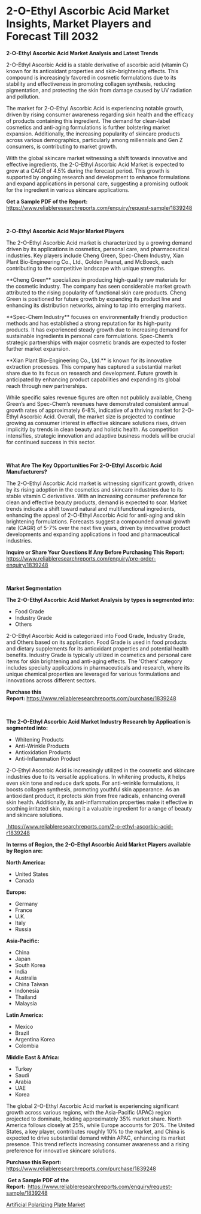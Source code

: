 <p><h1>2-O-Ethyl Ascorbic Acid Market Insights, Market Players and Forecast Till 2032</h1></p><p><strong>2-O-Ethyl Ascorbic Acid Market Analysis and Latest Trends</strong></p>
<p><p>2-O-Ethyl Ascorbic Acid is a stable derivative of ascorbic acid (vitamin C) known for its antioxidant properties and skin-brightening effects. This compound is increasingly favored in cosmetic formulations due to its stability and effectiveness in promoting collagen synthesis, reducing pigmentation, and protecting the skin from damage caused by UV radiation and pollution. </p><p>The market for 2-O-Ethyl Ascorbic Acid is experiencing notable growth, driven by rising consumer awareness regarding skin health and the efficacy of products containing this ingredient. The demand for clean-label cosmetics and anti-aging formulations is further bolstering market expansion. Additionally, the increasing popularity of skincare products across various demographics, particularly among millennials and Gen Z consumers, is contributing to market growth.</p><p>With the global skincare market witnessing a shift towards innovative and effective ingredients, the 2-O-Ethyl Ascorbic Acid Market is expected to grow at a CAGR of 4.5% during the forecast period. This growth is supported by ongoing research and development to enhance formulations and expand applications in personal care, suggesting a promising outlook for the ingredient in various skincare applications.</p></p>
<p><strong>Get a Sample PDF of the Report:&nbsp;</strong> <a href="https://www.reliableresearchreports.com/enquiry/request-sample/1839248?utm_campaign=2794&utm_medium=2&utm_source=Github&utm_content=ia&utm_term=03042025&utm_id=2-o-ethyl-ascorbic-acid">https://www.reliableresearchreports.com/enquiry/request-sample/1839248</a></p>
<p>&nbsp;</p>
<p><strong>2-O-Ethyl Ascorbic Acid Major Market Players</strong></p>
<p><p>The 2-O-Ethyl Ascorbic Acid market is characterized by a growing demand driven by its applications in cosmetics, personal care, and pharmaceutical industries. Key players include Cheng Green, Spec-Chem Industry, Xian Plant Bio-Engineering Co., Ltd., Golden Peanut, and McBoeck, each contributing to the competitive landscape with unique strengths.</p><p>**Cheng Green** specializes in producing high-quality raw materials for the cosmetic industry. The company has seen considerable market growth attributed to the rising popularity of functional skin care products. Cheng Green is positioned for future growth by expanding its product line and enhancing its distribution networks, aiming to tap into emerging markets.</p><p>**Spec-Chem Industry** focuses on environmentally friendly production methods and has established a strong reputation for its high-purity products. It has experienced steady growth due to increasing demand for sustainable ingredients in personal care formulations. Spec-Chem’s strategic partnerships with major cosmetic brands are expected to foster further market expansion.</p><p>**Xian Plant Bio-Engineering Co., Ltd.** is known for its innovative extraction processes. This company has captured a substantial market share due to its focus on research and development. Future growth is anticipated by enhancing product capabilities and expanding its global reach through new partnerships.</p><p>While specific sales revenue figures are often not publicly available, Cheng Green’s and Spec-Chem’s revenues have demonstrated consistent annual growth rates of approximately 6-8%, indicative of a thriving market for 2-O-Ethyl Ascorbic Acid. Overall, the market size is projected to continue growing as consumer interest in effective skincare solutions rises, driven implicitly by trends in clean beauty and holistic health. As competition intensifies, strategic innovation and adaptive business models will be crucial for continued success in this sector.</p></p>
<p>&nbsp;</p>
<p><strong>What Are The Key Opportunities For 2-O-Ethyl Ascorbic Acid Manufacturers?</strong></p>
<p><p>The 2-O-Ethyl Ascorbic Acid market is witnessing significant growth, driven by its rising adoption in the cosmetics and skincare industries due to its stable vitamin C derivatives. With an increasing consumer preference for clean and effective beauty products, demand is expected to soar. Market trends indicate a shift toward natural and multifunctional ingredients, enhancing the appeal of 2-O-Ethyl Ascorbic Acid for anti-aging and skin brightening formulations. Forecasts suggest a compounded annual growth rate (CAGR) of 5-7% over the next five years, driven by innovative product developments and expanding applications in food and pharmaceutical industries.</p></p>
<p><strong>Inquire or Share Your Questions If Any Before Purchasing This Report:</strong> <a href="https://www.reliableresearchreports.com/enquiry/pre-order-enquiry/1839248?utm_campaign=2794&utm_medium=2&utm_source=Github&utm_content=ia&utm_term=03042025&utm_id=2-o-ethyl-ascorbic-acid">https://www.reliableresearchreports.com/enquiry/pre-order-enquiry/1839248</a></p>
<p>&nbsp;</p>
<p><strong>Market Segmentation</strong></p>
<p><strong>The 2-O-Ethyl Ascorbic Acid Market Analysis by types is segmented into:</strong></p>
<p><ul><li>Food Grade</li><li>Industry Grade</li><li>Others</li></ul></p>
<p><p>2-O-Ethyl Ascorbic Acid is categorized into Food Grade, Industry Grade, and Others based on its application. Food Grade is used in food products and dietary supplements for its antioxidant properties and potential health benefits. Industry Grade is typically utilized in cosmetics and personal care items for skin brightening and anti-aging effects. The 'Others' category includes specialty applications in pharmaceuticals and research, where its unique chemical properties are leveraged for various formulations and innovations across different sectors.</p></p>
<p><strong>Purchase this Report:&nbsp;</strong><a href="https://www.reliableresearchreports.com/purchase/1839248?utm_campaign=2794&utm_medium=2&utm_source=Github&utm_content=ia&utm_term=03042025&utm_id=2-o-ethyl-ascorbic-acid">https://www.reliableresearchreports.com/purchase/1839248</a></p>
<p>&nbsp;</p>
<p><strong>The 2-O-Ethyl Ascorbic Acid Market Industry Research by Application is segmented into:</strong></p>
<p><ul><li>Whitening Products</li><li>Anti-Wrinkle Products</li><li>Antioxidation Products</li><li>Anti-Inflammation Product</li></ul></p>
<p><p>2-O-Ethyl Ascorbic Acid is increasingly utilized in the cosmetic and skincare industries due to its versatile applications. In whitening products, it helps even skin tone and reduce dark spots. For anti-wrinkle formulations, it boosts collagen synthesis, promoting youthful skin appearance. As an antioxidant product, it protects skin from free radicals, enhancing overall skin health. Additionally, its anti-inflammation properties make it effective in soothing irritated skin, making it a valuable ingredient for a range of beauty and skincare solutions.</p></p>
<p><a href="https://www.reliableresearchreports.com/2-o-ethyl-ascorbic-acid-r1839248?utm_campaign=2794&utm_medium=2&utm_source=Github&utm_content=ia&utm_term=03042025&utm_id=2-o-ethyl-ascorbic-acid">&nbsp;https://www.reliableresearchreports.com/2-o-ethyl-ascorbic-acid-r1839248</a></p>
<p><strong>In terms of Region, the 2-O-Ethyl Ascorbic Acid Market Players available by Region are:</strong></p>
<p>
    <p> <strong> North America: </strong>
        <ul>
            <li>United States</li>
            <li>Canada</li>
        </ul>
        </p> 
    <p> <strong> Europe: </strong>
        <ul>
            <li>Germany</li>
            <li>France</li>
            <li>U.K.</li>
            <li>Italy</li>
            <li>Russia</li>
        </ul>
        </p> 
    <p> <strong> Asia-Pacific: </strong>
        <ul>
            <li>China</li>
            <li>Japan</li>
            <li>South Korea</li>
            <li>India</li>
            <li>Australia</li>
            <li>China Taiwan</li>
            <li>Indonesia</li>
            <li>Thailand</li>
            <li>Malaysia</li>
        </ul>
        </p> 
    <p> <strong> Latin America: </strong>
        <ul>
            <li>Mexico</li>
            <li>Brazil</li>
            <li>Argentina Korea</li>
            <li>Colombia</li>
        </ul>
        </p> 
    <p> <strong> Middle East & Africa: </strong>
        <ul>
            <li>Turkey</li>
            <li>Saudi</li>
            <li>Arabia</li>
            <li>UAE</li>
            <li>Korea</li>
        </ul>
    </p>
    </p>
<p><p>The global 2-O-Ethyl Ascorbic Acid market is experiencing significant growth across various regions, with the Asia-Pacific (APAC) region projected to dominate, holding approximately 35% market share. North America follows closely at 25%, while Europe accounts for 20%. The United States, a key player, contributes roughly 10% to the market, and China is expected to drive substantial demand within APAC, enhancing its market presence. This trend reflects increasing consumer awareness and a rising preference for innovative skincare solutions.</p></p>
<p><strong>Purchase this Report: </strong><a href="https://www.reliableresearchreports.com/purchase/1839248?utm_campaign=2794&utm_medium=2&utm_source=Github&utm_content=ia&utm_term=03042025&utm_id=2-o-ethyl-ascorbic-acid">https://www.reliableresearchreports.com/purchase/1839248</a></p>
<p>&nbsp;<strong>Get a Sample PDF of the Report:&nbsp;&nbsp;</strong><a href="https://www.reliableresearchreports.com/enquiry/request-sample/1839248?utm_campaign=2794&utm_medium=2&utm_source=Github&utm_content=ia&utm_term=03042025&utm_id=2-o-ethyl-ascorbic-acid">https://www.reliableresearchreports.com/enquiry/request-sample/1839248</a></p>
<p><strong></strong></p>
<p><p><a href="https://github.com/abuugjetaj/Market-Research-Report-List-1/blob/main/artificial-polarizing-plate-market.md?utm_campaign=2794&utm_medium=2&utm_source=Github&utm_content=ia&utm_term=03042025&utm_id=2-o-ethyl-ascorbic-acid">Artificial Polarizing Plate Market</a></p></p>